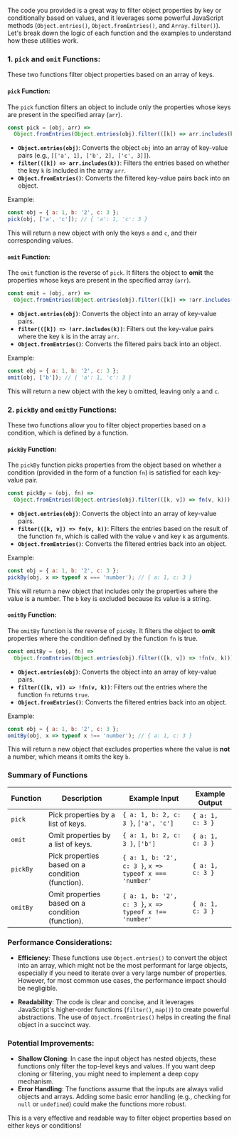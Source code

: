 The code you provided is a great way to filter object properties by key or conditionally based on values, and it leverages some powerful JavaScript methods (`Object.entries()`, `Object.fromEntries()`, and `Array.filter()`). Let's break down the logic of each function and the examples to understand how these utilities work.

### 1. **`pick` and `omit` Functions**:

These two functions filter object properties based on an array of keys.

#### `pick` Function:

The `pick` function filters an object to include only the properties whose keys are present in the specified array (`arr`).

```js
const pick = (obj, arr) =>
  Object.fromEntries(Object.entries(obj).filter(([k]) => arr.includes(k)));
```

- **`Object.entries(obj)`**: Converts the object `obj` into an array of key-value pairs (e.g., `[['a', 1], ['b', 2], ['c', 3]]`).
- **`filter(([k]) => arr.includes(k))`**: Filters the entries based on whether the key `k` is included in the array `arr`.
- **`Object.fromEntries()`**: Converts the filtered key-value pairs back into an object.

Example:

```js
const obj = { a: 1, b: '2', c: 3 };
pick(obj, ['a', 'c']); // { 'a': 1, 'c': 3 }
```

This will return a new object with only the keys `a` and `c`, and their corresponding values.

#### `omit` Function:

The `omit` function is the reverse of `pick`. It filters the object to **omit** the properties whose keys are present in the specified array (`arr`).

```js
const omit = (obj, arr) =>
  Object.fromEntries(Object.entries(obj).filter(([k]) => !arr.includes(k)));
```

- **`Object.entries(obj)`**: Converts the object into an array of key-value pairs.
- **`filter(([k]) => !arr.includes(k))`**: Filters out the key-value pairs where the key `k` is in the array `arr`.
- **`Object.fromEntries()`**: Converts the filtered pairs back into an object.

Example:

```js
const obj = { a: 1, b: '2', c: 3 };
omit(obj, ['b']); // { 'a': 1, 'c': 3 }
```

This will return a new object with the key `b` omitted, leaving only `a` and `c`.

### 2. **`pickBy` and `omitBy` Functions**:

These two functions allow you to filter object properties based on a condition, which is defined by a function.

#### `pickBy` Function:

The `pickBy` function picks properties from the object based on whether a condition (provided in the form of a function `fn`) is satisfied for each key-value pair.

```js
const pickBy = (obj, fn) =>
  Object.fromEntries(Object.entries(obj).filter(([k, v]) => fn(v, k)));
```

- **`Object.entries(obj)`**: Converts the object into an array of key-value pairs.
- **`filter(([k, v]) => fn(v, k))`**: Filters the entries based on the result of the function `fn`, which is called with the value `v` and key `k` as arguments.
- **`Object.fromEntries()`**: Converts the filtered entries back into an object.

Example:

```js
const obj = { a: 1, b: '2', c: 3 };
pickBy(obj, x => typeof x === 'number'); // { a: 1, c: 3 }
```

This will return a new object that includes only the properties where the value is a number. The `b` key is excluded because its value is a string.

#### `omitBy` Function:

The `omitBy` function is the reverse of `pickBy`. It filters the object to **omit** properties where the condition defined by the function `fn` is true.

```js
const omitBy = (obj, fn) =>
  Object.fromEntries(Object.entries(obj).filter(([k, v]) => !fn(v, k)));
```

- **`Object.entries(obj)`**: Converts the object into an array of key-value pairs.
- **`filter(([k, v]) => !fn(v, k))`**: Filters out the entries where the function `fn` returns `true`.
- **`Object.fromEntries()`**: Converts the filtered entries back into an object.

Example:

```js
const obj = { a: 1, b: '2', c: 3 };
omitBy(obj, x => typeof x !== 'number'); // { a: 1, c: 3 }
```

This will return a new object that excludes properties where the value is **not** a number, which means it omits the key `b`.

### Summary of Functions

| Function  | Description                                   | Example Input                         | Example Output             |
|-----------|-----------------------------------------------|---------------------------------------|----------------------------|
| `pick`    | Pick properties by a list of keys.            | `{ a: 1, b: 2, c: 3 }`, `['a', 'c']`  | `{ a: 1, c: 3 }`           |
| `omit`    | Omit properties by a list of keys.            | `{ a: 1, b: 2, c: 3 }`, `['b']`      | `{ a: 1, c: 3 }`           |
| `pickBy`  | Pick properties based on a condition (function). | `{ a: 1, b: '2', c: 3 }`, `x => typeof x === 'number'` | `{ a: 1, c: 3 }`  |
| `omitBy`  | Omit properties based on a condition (function). | `{ a: 1, b: '2', c: 3 }`, `x => typeof x !== 'number'` | `{ a: 1, c: 3 }`  |

### Performance Considerations:
- **Efficiency**: These functions use `Object.entries()` to convert the object into an array, which might not be the most performant for large objects, especially if you need to iterate over a very large number of properties. However, for most common use cases, the performance impact should be negligible.
  
- **Readability**: The code is clear and concise, and it leverages JavaScript's higher-order functions (`filter()`, `map()`) to create powerful abstractions. The use of `Object.fromEntries()` helps in creating the final object in a succinct way.

### Potential Improvements:
- **Shallow Cloning**: In case the input object has nested objects, these functions only filter the top-level keys and values. If you want deep cloning or filtering, you might need to implement a deep copy mechanism.
- **Error Handling**: The functions assume that the inputs are always valid objects and arrays. Adding some basic error handling (e.g., checking for `null` or `undefined`) could make the functions more robust.

This is a very effective and readable way to filter object properties based on either keys or conditions!